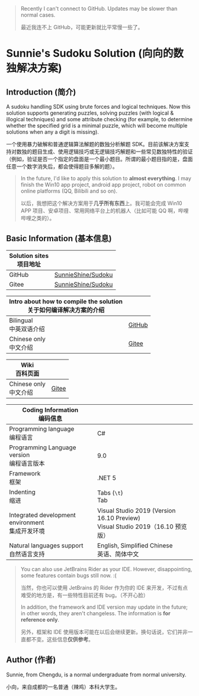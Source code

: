 > Recently I can't connect to GitHub. Updates may be slower than normal cases.
>
> 最近我连不上 GitHub，可能更新就比平常慢一些了。

# Sunnie's Sudoku Solution (向向的数独解决方案)

## Introduction (简介)

A sudoku handling SDK using brute forces and logical techniques. Now this solution supports generating puzzles, solving puzzles (with logical & illogical techniques) and some attribute checking (for example, to determine whether the specified grid is a minimal puzzle, which will become multiple solutions when any a digit is missing).

一个使用暴力破解和普通逻辑算法解题的数独分析解题 SDK。目前该解决方案支持对数独的题目生成、使用逻辑技巧或无逻辑技巧解题和一些常见数独特性的验证（例如，验证是否一个指定的盘面是一个最小题目。所谓的最小题目指的是，盘面任意一个数字消失后，都会使得题目多解的题）。

> In the future, I'd like to apply this solution to **almost everything**. I may finish the Win10 app project, android app project, robot on common online platforms (QQ, Bilibili and so on).
>
> 以后，我想把这个解决方案用于**几乎所有东西**上。我可能会完成 Win10 APP 项目、安卓项目、常用网络平台上的机器人（比如可能 QQ 啊，哔哩哔哩之类的）。



## Basic Information (基本信息)

| Solution sites<br />项目地址 |                                                             |
| ---------------------------- | ----------------------------------------------------------- |
| GitHub                       | [SunnieShine/Sudoku](https://github.com/SunnieShine/Sudoku) |
| Gitee                        | [SunnieShine/Sudoku](https://gitee.com/SunnieShine/Sudoku)  |

| Intro about how to compile the solution<br />关于如何编译解决方案的介绍 |                                                              |
| ------------------------------------------------------------ | ------------------------------------------------------------ |
| Bilingual<br />中英双语介绍                                  | [GitHub](https://github.com/SunnieShine/Sudoku/issues/83)    |
| Chinese only<br />中文介绍                                   | [Gitee](https://gitee.com/SunnieShine/Sudoku/wikis/%E5%A6%82%E4%BD%95%E5%90%AF%E5%8A%A8%E5%92%8C%E8%B0%83%E8%AF%95%E9%A1%B9%E7%9B%AE?sort_id=3330593) |

| Wiki<br />百科页面         |                                                           |
| -------------------------- | --------------------------------------------------------- |
| Chinese only<br />中文介绍 | [Gitee](https://gitee.com/SunnieShine/Sudoku/wikis/pages) |

| Coding Information<br />编码信息                     |                                                              |
| ---------------------------------------------------- | ------------------------------------------------------------ |
| Programming language<br />编程语言                   | C#                                                           |
| Programming Language version<br />编程语言版本       | 9.0                                                          |
| Framework<br />框架                                  | .NET 5                                                       |
| Indenting<br />缩进                                  | Tabs (`\t`)<br />Tab                                         |
| Integrated development environment<br />集成开发环境 | Visual Studio 2019 (Version 16.10 Preview)<br />Visual Studio 2019（16.10 预览版） |
| Natural languages support<br />自然语言支持          | English, Simplified Chinese<br />英语、简体中文              |

> You can also use JetBrains Rider as your IDE. However, disappointing, some features contain bugs still now. :(
>
> 当然，你也可以使用 JetBrains 的 Rider 作为你的 IDE 来开发，不过有点难受的地方是，有一些特性目前还有 bug。（不开心脸）
>
> In addition, the framework and IDE version may update in the future; in other words, they aren't changeless. The information is **for reference only**.
>
> 另外，框架和 IDE 使用版本可能在以后会继续更新。换句话说，它们并非一直都不变。这些信息**仅供参考**。



## Author (作者)

Sunnie, from Chengdu, is a normal undergraduate from normal university.

小向，来自成都的一名普通（辣鸡）本科大学生。


